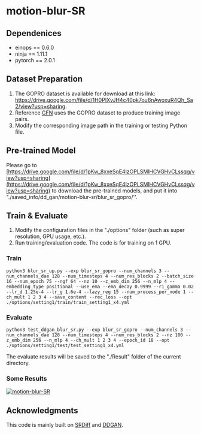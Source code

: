 
# motion-blur-SR

## Dependenices
-  einops == 0.6.0
-  ninja == 1.11.1
-  pytorch == 2.0.1

## Dataset Preparation
1. The GOPRO dataset is available for download at this link: https://drive.google.com/file/d/1H0PIXvJH4c40pk7ou6nAwoxuR4Qh_Sa2/view?usp=sharing.
2. Reference [GFN](https://github.com/jacquelinelala/GFN) uses the GOPRO dataset to produce training image pairs.
3. Modify the corresponding image path in the training or testing Python file.

## Pre-trained Model
Please go to [https://drive.google.com/file/d/1pKw_8xxeSqE4lzOPLSMlHCVGHvCLssqg/view?usp=sharing](https://drive.google.com/file/d/1pKw_8xxeSqE4lzOPLSMlHCVGHvCLssqg/view?usp=sharing) to download the pre-trained models, and put it into "./saved_info/dd_gan/motion-blur-sr/blur_sr_gopro/''.
## Train & Evaluate
1.  Modify the configuration files in the "./options" folder (such as super resolution, GPU usage, etc.).
2.  Run training/evaluation code. The code is for training on 1 GPU.

### Train
	python3 blur_sr_up.py --exp blur_sr_gopro --num_channels 3 --num_channels_dae 128 --num_timesteps 4 --num_res_blocks 2 --batch_size 16 --num_epoch 75 --ngf 64 --nz 10 --z_emb_dim 256 --n_mlp 4 --embedding_type positional --use_ema --ema_decay 0.9999 --r1_gamma 0.02 --lr_d 1.25e-4 --lr_g 1.6e-4 --lazy_reg 15 --num_process_per_node 1 --ch_mult 1 2 3 4 --save_content --rec_loss --opt ./options/setting1/train/train_setting1_x4.yml
### Evaluate
	python3 test_ddgan_blur_sr.py --exp blur_sr_gopro --num_channels 3 --num_channels_dae 128 --num_timesteps 4 --num_res_blocks 2 --nz 100 --z_emb_dim 256 --n_mlp 4 --ch_mult 1 2 3 4 --epoch_id 18 --opt ./options/setting1/test/test_setting1_x4.yml
The evaluate results will be saved to the "./Result" folder of the current directory.

### Some Results

[![motion-blur-SR](https://github.com/tonia86/motion-blur-SR/blob/main/result.png)](https://github.com/tonia86/motion-blur-SR/blob/main/result.png)

## Acknowledgments

This code is mainly built on [SRDiff](https://github.com/LeiaLi/SRDiff.git) and [DDGAN](https://github.com/NVlabs/denoising-diffusion-gan.git).
